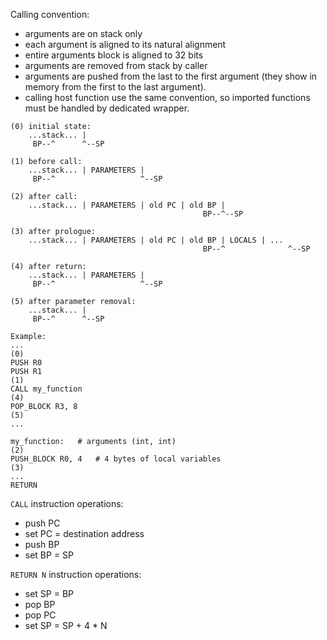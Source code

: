 
Calling convention:
 * arguments are on stack only
 * each argument is aligned to its natural alignment
 * entire arguments block is aligned to 32 bits
 * arguments are removed from stack by caller
 * arguments are pushed from the last to the first argument
   (they show in memory from the first to the last argument).
 * calling host function use the same convention, so imported
   functions must be handled by dedicated wrapper.


```
(0) initial state:
    ...stack... |
     BP--^      ^--SP

(1) before call:
    ...stack... | PARAMETERS |
     BP--^                   ^--SP

(2) after call:
    ...stack... | PARAMETERS | old PC | old BP |
                                           BP--^--SP

(3) after prologue:
    ...stack... | PARAMETERS | old PC | old BP | LOCALS | ...
                                           BP--^              ^--SP

(4) after return:
    ...stack... | PARAMETERS |
     BP--^                   ^--SP

(5) after parameter removal:
    ...stack... |
     BP--^      ^--SP

Example:
...
(0)
PUSH R0
PUSH R1
(1)
CALL my_function
(4)
POP_BLOCK R3, 8
(5)
...

my_function:   # arguments (int, int)
(2)
PUSH_BLOCK R0, 4   # 4 bytes of local variables
(3)
...
RETURN
```

`CALL` instruction operations:
 * push PC
 * set PC = destination address
 * push BP
 * set BP = SP

`RETURN N` instruction operations:
 * set SP = BP
 * pop BP
 * pop PC
 * set SP = SP + 4 * N
